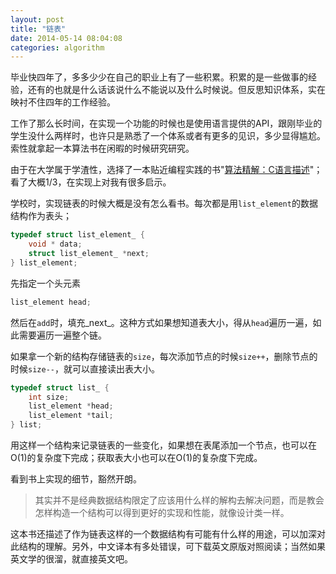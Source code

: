 ```yaml
---
layout: post
title: "链表"
date: 2014-05-14 08:04:08
categories: algorithm
---
```


毕业快四年了，多多少少在自己的职业上有了一些积累。积累的是一些做事的经验，还有的也就是什么话该说什么不能说以及什么时候说。但反思知识体系，实在映衬不住四年的工作经验。

工作了那么长时间，在实现一个功能的时候也是使用语言提供的API，跟刚毕业的学生没什么两样时，也许只是熟悉了一个体系或者有更多的见识，多少显得尴尬。索性就拿起一本算法书在闲暇的时候研究研究。

由于在大学属于学渣性，选择了一本贴近编程实践的书"[算法精解：C语言描述][1]"；看了大概1/3，在实现上对我有很多启示。

学校时，实现链表的时候大概是没有怎么看书。每次都是用`list_element`的数据结构作为表头；

```c
typedef struct list_element_ {
    void * data;
    struct list_element_ *next;
} list_element;
```

先指定一个头元素

```c
list_element head;
```

然后在`add`时，填充_next_。这种方式如果想知道表大小，得从`head`遍历一遍，如此需要遍历一遍整个链。

如果拿一个新的结构存储链表的`size`，每次添加节点的时候`size++`，删除节点的时候`size--`，就可以直接读出表大小。

```c
typedef struct list_ {
    int size;
    list_element *head;
    list_element *tail;
} list;
```

用这样一个结构来记录链表的一些变化，如果想在表尾添加一个节点，也可以在O(1)的复杂度下完成；获取表大小也可以在O(1)的复杂度下完成。

看到书上实现的细节，豁然开朗。

> 其实并不是经典数据结构限定了应该用什么样的解构去解决问题，而是教会怎样构造一个结构可以得到更好的实现和性能，就像设计类一样。

这本书还描述了作为链表这样的一个数据结构有可能有什么样的用途，可以加深对此结构的理解。另外，中文译本有多处错误，可下载英文原版对照阅读；当然如果英文学的很溜，就直接英文吧。


[1]:    http://www.amazon.cn/gp/product/B00E87TVL0/ref=oh_d__o05_details_o05__i00?ie=UTF8&psc=1 "算法精解：C语言描述"